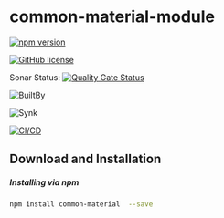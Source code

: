 # common-material-module

[![npm version](https://badge.fury.io/js/%40angular%2Fcdk.svg)](https://www.npmjs.com/package/common-material)

[![GitHub license](https://img.shields.io/badge/license-MIT-blue.svg)](https://github.com/olavoparno/jest-badges-readme/blob/master/LICENSE)

Sonar Status: [![Quality Gate Status](https://sonarcloud.io/api/project_badges/measure?project=BakhtMunirUet_common-material-module&metric=alert_status)](https://sonarcloud.io/summary/new_code?id=BakhtMunirUet_common-material-module)

![BuiltBy](https://img.shields.io/badge/TypeScript-Lovers-black.svg "img.shields.io")

![Synk](https://snyk.io/test/github/expressjs/express/4.x/badge.svg)

[![CI/CD](https://github.com/wnqueiroz/sonatype-nexus-repository-badge-generator/actions/workflows/ci-cd.yml/badge.svg?branch=main)](https://github.com/BakhtMunirUet/common-material-module/actions/workflows/sonar-cloud-scan.yml)

## Download and Installation

##### Installing via npm

```bash
npm install common-material  --save
```
